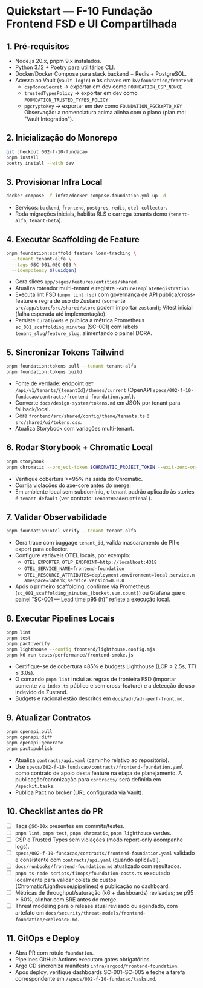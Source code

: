 # Quickstart — F-10 Fundação Frontend FSD e UI Compartilhada

## 1. Pré-requisitos
- Node.js 20.x, pnpm 9.x instalados.
- Python 3.12 + Poetry para utilitários CLI.
- Docker/Docker Compose para stack backend + Redis + PostgreSQL.
- Acesso ao Vault (`vault login`) e às chaves em `kv/foundation/frontend`:
  - `cspNonceSecret` → exportar em dev como `FOUNDATION_CSP_NONCE`
  - `trustedTypesPolicy` → exportar em dev como `FOUNDATION_TRUSTED_TYPES_POLICY`
  - `pgcryptoKey` → exportar em dev como `FOUNDATION_PGCRYPTO_KEY`
  Observação: a nomenclatura acima alinha com o plano (plan.md: "Vault Integration").

## 2. Inicialização do Monorepo
```bash
git checkout 002-f-10-fundacao
pnpm install
poetry install --with dev
```

## 3. Provisionar Infra Local
```bash
docker compose -f infra/docker-compose.foundation.yml up -d
```
- Serviços: `backend`, `frontend`, `postgres`, `redis`, `otel-collector`.
- Roda migrações iniciais, habilita RLS e carrega tenants demo (`tenant-alfa`, `tenant-beta`).

## 4. Executar Scaffolding de Feature
```bash
pnpm foundation:scaffold feature loan-tracking \
  --tenant tenant-alfa \
  --tags @SC-001,@SC-003 \
  --idempotency $(uuidgen)
```
- Gera slices `app/pages/features/entities/shared`.
- Atualiza roteador multi-tenant e registra `FeatureTemplateRegistration`.
- Executa lint FSD (`pnpm lint:fsd`) com governança de API pública/cross-feature e regra de uso do Zustand (somente `src/app/store`/`src/shared/store` podem importar `zustand`); Vitest inicial (falha esperada até implementação).
- Persiste `durationMs` e publica a métrica Prometheus `sc_001_scaffolding_minutes` (SC-001) com labels `tenant_slug`/`feature_slug`, alimentando o painel DORA.

## 5. Sincronizar Tokens Tailwind
```bash
pnpm foundation:tokens pull --tenant tenant-alfa
pnpm foundation:tokens build
```
- Fonte de verdade: endpoint `GET /api/v1/tenants/{tenantId}/themes/current` (OpenAPI `specs/002-f-10-fundacao/contracts/frontend-foundation.yaml`).
- Converte `docs/design-system/tokens.md` em JSON por tenant para fallback/local.
- Gera `frontend/src/shared/config/theme/tenants.ts` e `src/shared/ui/tokens.css`.
- Atualiza Storybook com variações multi-tenant.

## 6. Rodar Storybook + Chromatic Local
```bash
pnpm storybook
pnpm chromatic --project-token $CHROMATIC_PROJECT_TOKEN --exit-zero-on-changes
```
- Verifique cobertura >=95% na saída do Chromatic.
- Corrija violações do axe-core antes do merge.
 - Em ambiente local sem subdomínio, o tenant padrão aplicado às stories é `tenant-default` (ver contrato: `TenantHeaderOptional`).

## 7. Validar Observabilidade
```bash
pnpm foundation:otel verify --tenant tenant-alfa
```
- Gera trace com baggage `tenant_id`, valida mascaramento de PII e export para collector.
 - Configure variáveis OTEL locais, por exemplo:
   - `OTEL_EXPORTER_OTLP_ENDPOINT=http://localhost:4318`
   - `OTEL_SERVICE_NAME=frontend-foundation`
   - `OTEL_RESOURCE_ATTRIBUTES=deployment.environment=local,service.namespace=iabank,service.version=0.0.0`
- Após o primeiro scaffolding, confirme via Prometheus (`sc_001_scaffolding_minutes_{bucket,sum,count}`) ou Grafana que o painel "SC-001 — Lead time p95 (h)" reflete a execução local.

## 8. Executar Pipelines Locais
```bash
pnpm lint
pnpm test
pnpm pact:verify
pnpm lighthouse --config frontend/lighthouse.config.mjs
pnpm k6 run tests/performance/frontend-smoke.js
```
- Certifique-se de cobertura ≥85% e budgets Lighthouse (LCP ≤ 2.5s, TTI ≤ 3.0s).
 - O comando `pnpm lint` inclui as regras de fronteira FSD (importar somente via `index.ts` público e sem cross-feature) e a detecção de uso indevido de Zustand.
 - Budgets e racional estão descritos em `docs/adr/adr-perf-front.md`.

## 9. Atualizar Contratos
```bash
pnpm openapi:pull
pnpm openapi:diff
pnpm openapi:generate
pnpm pact:publish
```
- Atualiza `contracts/api.yaml` (caminho relativo ao repositório).
- Use `specs/002-f-10-fundacao/contracts/frontend-foundation.yaml` como contrato de apoio desta feature na etapa de planejamento. A publicação/canonização para `contracts/` será definida em `/speckit.tasks`.
- Publica Pact no broker (URL configurada via Vault).

## 10. Checklist antes do PR
- [ ] Tags `@SC-00x` presentes em commits/testes.
- [ ] `pnpm lint`, `pnpm test`, `pnpm chromatic`, `pnpm lighthouse` verdes.
- [ ] CSP e Trusted Types sem violações (modo report-only acompanhe logs).
- [ ] `specs/002-f-10-fundacao/contracts/frontend-foundation.yaml` validado e consistente com `contracts/api.yaml` (quando aplicável).
- [ ] `docs/runbooks/frontend-foundation.md` atualizado com resultados.
- [ ] `pnpm ts-node scripts/finops/foundation-costs.ts` executado localmente para validar coleta de custos (Chromatic/Lighthouse/pipelines) e publicação no dashboard.
- [ ] Métricas de throughput/saturação (k6 + dashboards) revisadas; se p95 ≥ 60%, alinhar com SRE antes do merge.
- [ ] Threat modeling para o release atual revisado ou agendado, com artefato em `docs/security/threat-models/frontend-foundation/<release>.md`.

## 11. GitOps e Deploy
- Abra PR com rótulo `foundation`.
- Pipelines GitHub Actions executam gates obrigatórios.
- Argo CD sincroniza manifests `infra/argocd/frontend-foundation`.
- Após deploy, verifique dashboards SC-001–SC-005 e feche a tarefa correspondente em `/specs/002-f-10-fundacao/tasks.md`.
